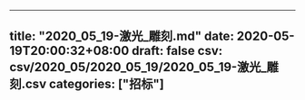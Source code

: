 
---
title: "2020_05_19-激光_雕刻.md"
date: 2020-05-19T20:00:32+08:00
draft: false
csv: csv/2020_05/2020_05_19/2020_05_19-激光_雕刻.csv
categories: ["招标"]
---
